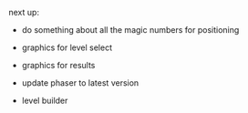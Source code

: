 next up:
- do something about all the magic numbers for positioning
- graphics for level select
- graphics for results

- update phaser to latest version

- level builder
